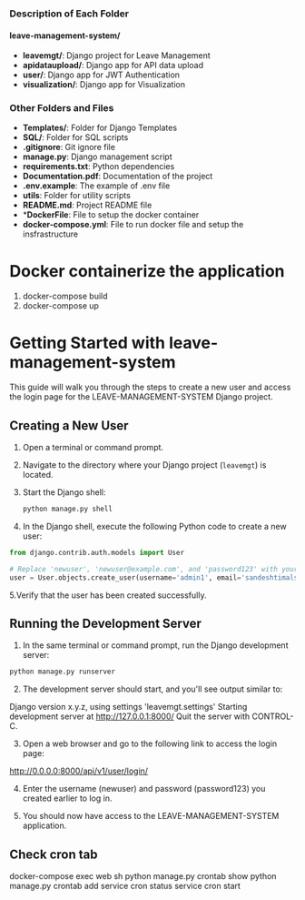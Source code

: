 
### Description of Each Folder

#### leave-management-system/
- **leavemgt/**: Django project for Leave Management
- **apidataupload/**: Django app for API data upload
- **user/**: Django app for JWT Authentication
- **visualization/**: Django app for Visualization

### Other Folders and Files
- **Templates/**: Folder for Django Templates
- **SQL/**: Folder for SQL scripts
- **.gitignore**: Git ignore file
- **manage.py**: Django management script
- **requirements.txt**: Python dependencies
- **Documentation.pdf**: Documentation of the project
- **.env.example**: The example of .env file
- **utils**: Folder for utility scripts
- **README.md**: Project README file
- ***DockerFile**: File to setup the docker container
- **docker-compose.yml**: File to run docker file and setup the insfrastructure 


# Docker containerize the application
 1. docker-compose build
 2. docker-compose up


# Getting Started with leave-management-system

This guide will walk you through the steps to create a new user and access the login page for the LEAVE-MANAGEMENT-SYSTEM Django project.

## Creating a New User

1. Open a terminal or command prompt.

2. Navigate to the directory where your Django project (`leavemgt`) is located.

3. Start the Django shell:
   ```bash
   python manage.py shell

4. In the Django shell, execute the following Python code to create a new user:

```python
from django.contrib.auth.models import User

# Replace 'newuser', 'newuser@example.com', and 'password123' with your desired values
user = User.objects.create_user(username='admin1', email='sandeshtimalsina1@lftechnology.com', password='admin')
```

5.Verify that the user has been created successfully.

## Running the Development Server

1. In the same terminal or command prompt, run the Django development server:
```python
python manage.py runserver
```
2. The development server should start, and you'll see output similar to:

Django version x.y.z, using settings 'leavemgt.settings'
Starting development server at http://127.0.0.1:8000/
Quit the server with CONTROL-C.


3. Open a web browser and go to the following link to access the login page:

http://0.0.0.0:8000/api/v1/user/login/

4. Enter the username (newuser) and password (password123) you created earlier to log in.

5. You should now have access to the LEAVE-MANAGEMENT-SYSTEM application.


## Check cron tab
docker-compose exec web sh
python manage.py crontab show
python manage.py crontab add
service cron status
service cron start